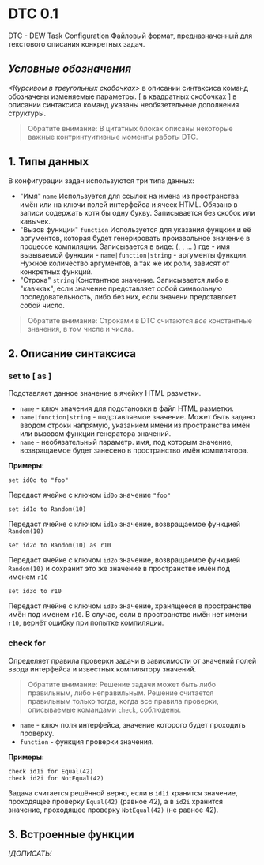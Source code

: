 # DTC 0.1

DTC - DEW Task Configuration 
Файловый формат, предназначенный для текстового описания конкретных задач. 


## *Условные обозначения*
*<Курсивом в треугольных скобочках>* в описании синтаксиса команд обозначены изменяемые параметры.
[ в квадратных скобочках ] в описании синтаксиса команд указаны необязетельные дополнения структуры.
> Обратите внимание:
> В цитатных блоках описаны некоторые важные контринтуитивные моменты работы DTC.

## 1. Типы данных
В конфигурации задач используются три типа данных:
- "Имя" `name`
Используется для ссылок на имена из пространства имён или на ключи полей интерфейса и ячеек HTML. 
Обязано в записи содержать хотя бы одну букву. Записывается без скобок или кавычек. 
- "Вызов функции" `function`
 Используется для указания фунцкии и её аргументов, которая будет генерировать произвольное значение в процессе компиляции. 
 Записывается в виде:
*<func>*(*<arg1>*, *<arg2>*, ... *<argn>*)
где *<func>* - имя вызываемой функции
*<arg1>*-*<argn>* `name|function|string` - аргументы функции. Нужное количество аргументов, а так же их роли, зависят от конкретных функций.
- "Строка" `string`
Константное значение. 
Записывается либо в "кавчках", если значение представляет собой символьную последовательность, либо без них, если значени представляет собой число.
> Обратите внимание:
> Строками в DTC считаются *все* константные значения, в том числе и числа.

## 2. Описание синтаксиса 

### set *<field>* to *<value>* [ as *<container>* ]
Подставляет данное значение в ячейку HTML разметки. 

- *<field>* `name` - ключ значения для подстановки в файл HTML разметки. 
- *<value>* `name|function|string` - подставляемое значение. Может быть задано вводом строки напрямую, указанием имени из пространства имён или вызовом функции генератора значений.
- *<container>* `name` - необязательный параметр. имя, под которым значение, возвращаемое *<value>* будет занесено в пространство имён компилятора. 

**Примеры:**
```
set id0o to "foo"
```
Передаст ячейке с ключом `id0o` значение `"foo"`

```
set id1o to Random(10)
```
Передаст ячейке с ключом `id1o` значение, возвращаемое функцией `Random(10)`

```
set id2o to Random(10) as r10
```
Передаст ячейке с ключом `id2o` значение, возвращаемое функцией `Random(10)` и сохранит это же значение в пространстве имён под именем `r10`

```
set id3o to r10
```
Передаст ячейке с ключом `id3o` значение, хранящееся в пространстве имён под именем `r10`. В случае, если в пространстве имён нет имени `r10`, вернёт ошибку при попытке компиляции.

### check *<field>* for *<checker>*
Определяет правила проверки задачи в зависимости от значений полей ввода интерфейса и известных компилятору значений. 
> Обратите внимание: 
> Решение задачи может быть либо правильным, либо неправильным.
> Решение считается правильным только тогда, когда все правила проверки, описываемые командами `check`, соблюдены. 
- *<field>* `name` - ключ поля интерфейса, значение которого будет проходить проверку. 
- *<checker>* `function` - функция проверки значения.

**Примеры:**
```
check id1i for Equal(42)
check id2i for NotEqual(42)
```
Задача считается решённой верно, если в `id1i` хранится значение, проходящее проверку `Equal(42)` (равное 42), а в `id2i` хранится значение, проходящее проверку `NotEqual(42)` (не равное 42).


## 3. Встроенные функции

*!ДОПИСАТЬ!*